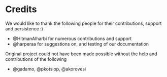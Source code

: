 # Credits
We would like to thank the following people for their contributions, support and persistence :)
* @HitmanAlharbi for numerous contributions and support
* @harperaa for suggestions on, and testing of our documentation

Original project could not have been made possible without the help and contributions of the following
* @gadamo, @pkotsiop, @akorovesi
